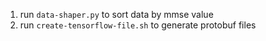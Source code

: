 1. run `data-shaper.py` to sort data by mmse value
2. run `create-tensorflow-file.sh` to generate protobuf files
